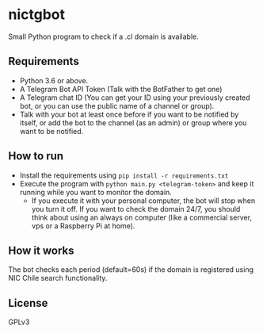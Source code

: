 # nictgbot

Small Python program to check if a .cl domain is available.

## Requirements

- Python 3.6 or above.
- A Telegram Bot API Token (Talk with the BotFather to get one)
- A Telegram chat ID (You can get your ID using your previously created bot, or you can use the public name of a channel or group).
- Talk with your bot at least once before if you want to be notified by itself, or add the bot to the channel (as an admin) or group where you want to be notified.

## How to run

- Install the requirements using `pip install -r requirements.txt`
- Execute the program with `python main.py <telegram-token>` and keep it running while you want to monitor the domain.
  - If you execute it with your personal computer, the bot will stop when you turn it off. If you want to check the domain 24/7, you should think about using an always on computer (like a commercial server, vps or a Raspberry Pi at home).

## How it works

The bot checks each period (default=60s) if the domain is registered using NIC Chile search functionality.

## License

GPLv3
